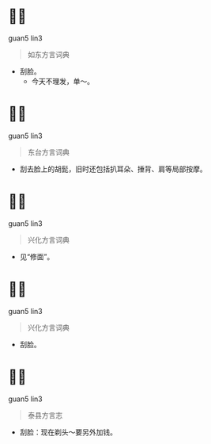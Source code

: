 # 𠈑脸
guan5 lin3
> 如东方言词典
- 刮脸。
  - 今天不理发，单～。

# 𠈑脸
guan5 lin3
> 东台方言词典
- 刮去脸上的胡髭，旧时还包括扒耳朵、捶背、肩等局部按摩。

# 𠈑脸
guan5 lin3
> 兴化方言词典
- 见“修面”。

# 𠈑脸
guan5 lin3
> 兴化方言词典
- 刮脸。

# 𠈑脸
guan5 lin3
> 泰县方言志
- 刮脸：现在剃头～要另外加钱。
